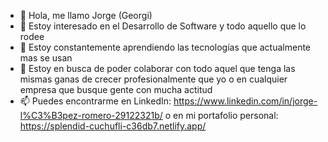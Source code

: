 - 👋 Hola, me llamo Jorge (Georgi)
- 👀 Estoy interesado en el Desarrollo de Software y todo aquello que lo rodee
- 🌱 Estoy constantemente aprendiendo las tecnologías que actualmente mas se usan
- 💞️ Estoy en busca de poder colaborar con todo aquel que tenga las mismas ganas de crecer profesionalmente que yo o en cualquier empresa que busque gente con mucha actitud
- 📫 Puedes encontrarme en LinkedIn: https://www.linkedin.com/in/jorge-l%C3%B3pez-romero-29122321b/ o en mi portafolio personal: https://splendid-cuchufli-c36db7.netlify.app/

<!---
Excessive77/Excessive77 is a ✨ special ✨ repository because its `README.md` (this file) appears on your GitHub profile.
You can click the Preview link to take a look at your changes.
--->
